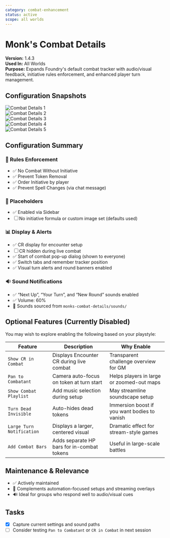 ```yaml
---
category: combat-enhancement
status: active
scope: all worlds
---
```


# Monk's Combat Details

**Version:** 1.4.3  
**Used In:** All Worlds  
**Purpose:** Expands Foundry's default combat tracker with audio/visual feedback, initiative rules enforcement, and enhanced player turn management.

## Configuration Snapshots

![Combat Details 1](./MonksCombatDetails-1.png)  
![Combat Details 2](./MonksCombatDetails-2.png)  
![Combat Details 3](./MonksCombatDetails-3.png)  
![Combat Details 4](./MonksCombatDetails-4.png)  
![Combat Details 5](./MonksCombatDetails-5.png)

## Configuration Summary

### 🔐 Rules Enforcement
- ✅ No Combat Without Initiative
- ✅ Prevent Token Removal
- ✅ Order Initiative by player
- ✅ Prevent Spell Changes (via chat message)

### 🎯 Placeholders
- ✅ Enabled via Sidebar
- ☐ No initiative formula or custom image set (defaults used)

### 📊 Display & Alerts
- ✅ CR display for encounter setup
- ☐ CR hidden during live combat
- ✅ Start of combat pop-up dialog (shown to everyone)
- ✅ Switch tabs and remember tracker position
- ✅ Visual turn alerts and round banners enabled

### 🔉 Sound Notifications
- ✅ “Next Up”, “Your Turn”, and “New Round” sounds enabled
- ✅ Volume: 60%
- 🎵 Sounds sourced from `monks-combat-details/sounds/`

## Optional Features (Currently Disabled)

You may wish to explore enabling the following based on your playstyle:

| Feature | Description | Why Enable |
|--------|-------------|------------|
| `Show CR in Combat` | Displays Encounter CR during live combat | Transparent challenge overview for GM |
| `Pan to Combatant` | Camera auto-focus on token at turn start | Helps players in large or zoomed-out maps |
| `Show Combat Playlist` | Add music selection during setup | May streamline soundscape setup |
| `Turn Dead Invisible` | Auto-hides dead tokens | Immersion boost if you want bodies to vanish |
| `Large Turn Notification` | Displays a larger, centered visual | Dramatic effect for stream-style games |
| `Add Combat Bars` | Adds separate HP bars for in-combat tokens | Useful in large-scale battles

## Maintenance & Relevance

- ✅ Actively maintained
- 🧠 Complements automation-focused setups and streaming overlays
- 🔊 Ideal for groups who respond well to audio/visual cues

## Tasks

- [x] Capture current settings and sound paths
- [ ] Consider testing `Pan to Combatant` or `CR in Combat` in next session
